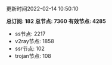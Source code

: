 更新时间2022-02-14 10:50:10

**总订阅: 182**
**总节点: 7360**
**有效节点: 4285**
- ss节点: 2217
- v2ray节点: 1858
- ssr节点: 102
- trojan节点: 108
